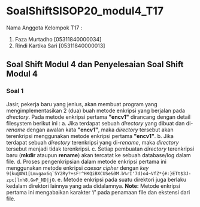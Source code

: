 # SoalShiftSISOP20_modul4_T17
Nama Anggota Kelompok T17 :
  1. Faza Murtadho [05311840000034]
  2. Rindi Kartika Sari [05311840000013]

## Soal Shift Modul 4 dan Penyelesaian Soal Shift Modul 4
### Soal 1
Jasir, pekerja baru yang jenius, akan membuat program yang mengimplementasikan 2 (dua) buah metode enkripsi yang berjalan pada _directory_. Pada metode enkripsi pertama __"encv1"__ dirancang dengan detail filesystem berikut ini :
a. Jika terdapat sebuah _directory_ yang dibuat dan di-_rename_ dengan awalan kata __"encv1"__, maka _directory_ tersebut akan terenkripsi menggunakan metode enkripsi pertama __"encv1"__.
b. Jika terdapat sebuah _directory_ terenkripsi yang di-_rename_, maka _directory_ tersebut menjadi tidak terenkripsi.
c. Setiap pembuatan _directory_ terenkripsi baru (__mkdir__ ataupun __rename__) akan tercatat ke sebuah database/log dalam file.
d. Proses pengenkripsian dalam metode enkripsi pertama ini menggunakan metode enkripsi _caesar cipher_ dengan _key_ ```9(ku@AW1[Lmvgax6q`5Y2Ry?+sF!^HKQiBXCUSe&0M.b%rI'7d)o4~VfZ*{#:}ETt$3J-zpc]lnh8,GwP_ND|jO```.
e. Metode enkripsi pada suatu direktori juga berlaku kedalam direktori lainnya yang ada didalamnya.
__Note:__ Metode enkripsi pertama ini mengabaikan karakter ‘/’ pada penamaan file dan ekstensi dari file. 
